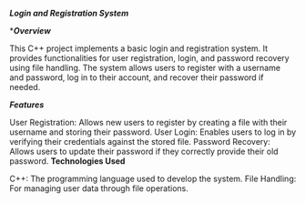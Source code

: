*******Login and Registration System*******


******Overview*****


This C++ project implements a basic login and registration system. It provides functionalities for user registration, login, and password recovery using file handling. The system allows users to register with a username and password, log in to their account, and recover their password if needed.

*****Features*****


User Registration: Allows new users to register by creating a file with their username and storing their password.
User Login: Enables users to log in by verifying their credentials against the stored file.
Password Recovery: Allows users to update their password if they correctly provide their old password.
****Technologies Used****


C++: The programming language used to develop the system.
File Handling: For managing user data through file operations.
